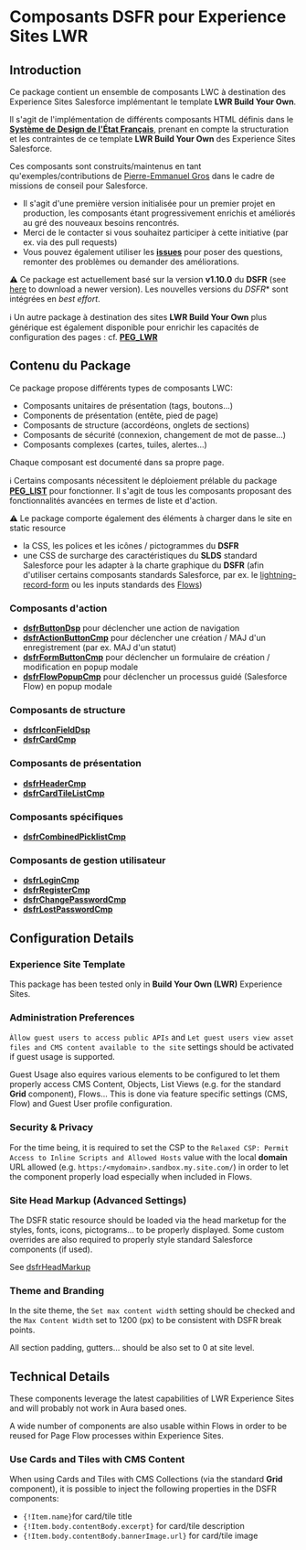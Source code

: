 # Composants **DSFR** pour Experience Sites LWR

## Introduction

Ce package contient un ensemble de composants LWC à destination des Experience Sites Salesforce implémentant le template **LWR Build Your Own**.

Il s'agit de l'implémentation de différents composants HTML définis dans le **[Système de Design de l'État Français](https://www.systeme-de-design.gouv.fr/)**, prenant en compte la structuration et les contraintes de ce template **LWR Build Your Own** des Experience Sites Salesforce.

Ces composants sont construits/maintenus en tant qu'exemples/contributions de [Pierre-Emmanuel Gros](https://github.com/pegros) dans le cadre de missions de conseil pour Salesforce.
* Il s'agit d'une première version initialisée pour un premier projet en production, les composants étant progressivement enrichis et améliorés au gré des nouveaux besoins rencontrés.
* Merci de le contacter si vous souhaitez participer à cette initiative (par ex. via des pull requests)
* Vous pouvez également utiliser les **[issues](https://github.com/pegros/DSFR_LWR/issues)** pour poser des questions, remonter des problèmes ou demander des améliorations.

⚠️ Ce package est actuellement basé sur la version **v1.10.0** du **DSFR** (see [here](https://www.systeme-de-design.gouv.fr/comment-utiliser-le-dsfr/developpeurs/prise-en-main-du-dsfr) to download a newer version). Les nouvelles versions du *DSFR** sont intégrées en _best effort_. 

ℹ️ Un autre package à destination des sites **LWR Build Your Own**  plus générique est également disponible pour enrichir les capacités de configuration des pages : cf. **[PEG_LWR](https://github.com/pegros/PEG_LWR)**

## Contenu du Package

Ce package propose différents types de composants LWC:
* Composants unitaires de présentation (tags, boutons...)
* Components de présentation (entête, pied de page)
* Composants de structure (accordéons, onglets de sections)
* Composants de sécurité (connexion, changement de mot de passe...)
* Composants complexes (cartes, tuiles, alertes...)

Chaque composant est documenté dans sa propre page.

ℹ️ Certains composants nécessitent le déploiement prélable du package **[PEG_LIST](https://github.com/pegros/PEG_LIST)** pour fonctionner. Il s'agit de tous les composants proposant des fonctionnalités avancées en termes de liste et d'action.

⚠️ Le package comporte également des éléments à charger dans le site en static resource
* la CSS, les polices et les icônes / pictogrammes du **DSFR**
* une CSS de surcharge des caractéristiques du **SLDS** standard Salesforce pour les adapter à la charte graphique du **DSFR** (afin d'utiliser certains composants standards Salesforce, par ex. le [lightning-record-form](https://developer.salesforce.com/docs/component-library/bundle/lightning-record-form/documentation) ou les inputs standards des [Flows](https://help.salesforce.com/s/articleView?id=sf.flow_ref_elements_screencmp.htm))


### Composants d'action

* **[dsfrButtonDsp](/help/dsfrButtonDsp.md)** pour déclencher une action de navigation
* **[dsfrActionButtonCmp](/help/dsfrActionButtonCmp.md)** pour déclencher une création / MAJ d'un enregistrement (par ex. MAJ d'un statut)
* **[dsfrFormButtonCmp](/help/dsfrFormButtonCmp.md)** pour déclencher un formulaire de création / modification en popup modale
* **[dsfrFlowPopupCmp](/help/dsfrFlowPopupCmp.md)** pour déclencher un processus guidé (Salesforce Flow) en popup modale

### Composants de structure

* **[dsfrIconFieldDsp](/help/dsfrIconFieldDsp.md)**
* **[dsfrCardCmp](/help/dsfrCardCmp.md)**


### Composants de présentation

* **[dsfrHeaderCmp](/help/dsfrHeaderCmp.md)**
* **[dsfrCardTileListCmp](/help/dsfrCardTileListCmp.md)**

### Composants spécifiques

* **[dsfrCombinedPicklistCmp](/help/dsfrCombinedPicklistCmp.md)**

### Composants de gestion utilisateur

* **[dsfrLoginCmp](/help/dsfrLogin.md)**
* **[dsfrRegisterCmp](/help/dsfrLogin.md)**
* **[dsfrChangePasswordCmp](/help/dsfrLogin.md)**
* **[dsfrLostPasswordCmp](/help/dsfrLogin.md)**

## Configuration Details

### Experience Site Template

This package has been tested only in **Build Your Own (LWR)**
Experience Sites.

### Administration Preferences

`Àllow guest users to access public APIs` and
`Let guest users view asset files and CMS content available to the site`
settings should be activated if guest usage is supported.

Guest Usage also equires various elements to be configured to let them
properly access CMS Content, Objects, List Views (e.g. for the standard
**Grid** component), Flows... This is done via feature specific settings
(CMS, Flow) and Guest User profile configuration.

### Security & Privacy

For the time being, it is required to set the CSP to the
`Relaxed CSP: Permit Access to Inline Scripts and Allowed Hosts` value
with the local **domain** URL allowed (e.g. `https:/<mydomain>.sandbox.my.site.com/`)
in order to let the component properly load especially when included in Flows.

### Site Head Markup (Advanced Settings)

The DSFR static resource should be loaded via the head marketup for the styles, fonts, icons,
pictograms... to be properly displayed. Some custom overrides are also required to properly
style standard Salesforce components (if used).

See [dsfrHeadMarkup](/help/dsfrHeadMarkup.md)

### Theme and Branding

In the site theme, the `Set max content width` setting should be checked and the
`Max Content Width` set to 1200 (px) to be consistent with DSFR break points.

All section padding, gutters... should be also set to 0 at site level.

## Technical Details

These components leverage the latest capabilities of LWR Experience Sites and will probably not
work in Aura based ones.

A wide number of components are also usable within Flows in order to be reused for 
Page Flow processes within Experience Sites.

### Use Cards and Tiles with CMS Content

When using Cards and Tiles with CMS Collections (via the standard **Grid** component), it is possible 
to inject the following properties in the DSFR components:
* `{!Item.name}`for card/tile title
* `{!Item.body.contentBody.excerpt}` for card/tile description
* `{!Item.body.contentBody.bannerImage.url}` for card/tile image
